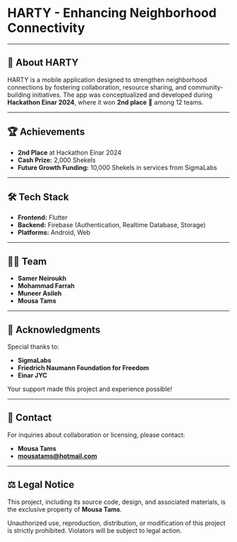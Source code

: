 # HARTY - Enhancing Neighborhood Connectivity

---

## 🚀 About HARTY
HARTY is a mobile application designed to strengthen neighborhood connections by fostering collaboration, resource sharing, and community-building initiatives. The app was conceptualized and developed during **Hackathon Einar 2024**, where it won **2nd place** 🥈 among 12 teams.

---

## 🏆 Achievements
- **2nd Place** at Hackathon Einar 2024
- **Cash Prize:** 2,000 Shekels
- **Future Growth Funding:** 10,000 Shekels in services from SigmaLabs

---

## 🛠️ Tech Stack
- **Frontend:** Flutter
- **Backend:** Firebase (Authentication, Realtime Database, Storage)
- **Platforms:** Android, Web

---

## 👨‍💻 Team
- **Samer Neiroukh**
- **Mohammad Farrah**
- **Muneer Asileh**
- **Mousa Tams**

---

## 🙌 Acknowledgments
Special thanks to:
- **SigmaLabs**
- **Friedrich Naumann Foundation for Freedom**
- **Einar JYC**

Your support made this project and experience possible!

---

## 📢 Contact
For inquiries about collaboration or licensing, please contact:
- **Mousa Tams**
- **mousatams@hotmail.com**

---

## ⚖️ Legal Notice
This project, including its source code, design, and associated materials, is the exclusive property of **Mousa Tams**. 

Unauthorized use, reproduction, distribution, or modification of this project is strictly prohibited. Violators will be subject to legal action.

